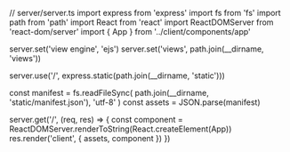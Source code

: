 

// server/server.ts
import express from 'express'
import fs from 'fs'
import path from 'path'
import React from 'react'
import ReactDOMServer from 'react-dom/server'
import { App } from '../client/components/app'

server.set('view engine', 'ejs')
server.set('views', path.join(__dirname, 'views'))

server.use('/', express.static(path.join(__dirname, 'static')))

const manifest = fs.readFileSync(
  path.join(__dirname, 'static/manifest.json'),
  'utf-8'
)
const assets = JSON.parse(manifest)

server.get('/', (req, res) => {
  const component = ReactDOMServer.renderToString(React.createElement(App))
  res.render('client', { assets, component })
})